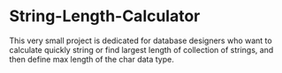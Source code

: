 # String-Length-Calculator
This very small project is dedicated for database designers who want to calculate quickly string or find largest length of collection of strings, and then define max length of the char data type.

